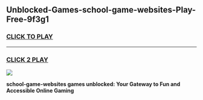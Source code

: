 
## Unblocked-Games-school-game-websites-Play-Free-9f3g1
<h3>
<a href="https://premium76.site?title=school-game-websites&ref=23A">CLICK TO PLAY</a></h3>
<hr>

<h3>
<a href="https://premium76.site?title=school-game-websites&ref=23A">CLICK 2 PLAY</a>
  
</h3>

<a href="https://premium76.site?title=school-game-websites&ref=23A"><img src="https://clearcache.store/games.png"></a>


**school-game-websites games unblocked: Your Gateway to Fun and Accessible Online Gaming**
